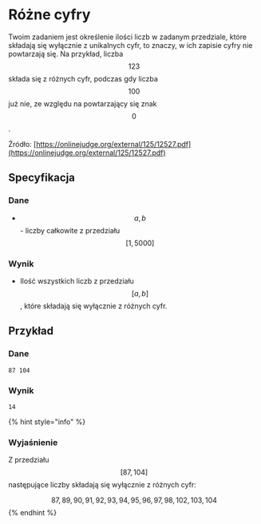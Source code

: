 # Różne cyfry

Twoim zadaniem jest określenie ilości liczb w zadanym przedziale, które składają się wyłącznie z unikalnych cyfr, to znaczy, w ich zapisie cyfry nie powtarzają się. Na przykład, liczba $$123$$ składa się z różnych cyfr, podczas gdy liczba $$100$$ już nie, ze względu na powtarzający się znak $$0$$.

Źródło: [https://onlinejudge.org/external/125/12527.pdf](https://onlinejudge.org/external/125/12527.pdf)

## Specyfikacja

### Dane

* $$a, b$$ - liczby całkowite z przedziału $$[1,5000]$$

### Wynik

* Ilość wszystkich liczb z przedziału $$[a,b]$$, które składają się wyłącznie z różnych cyfr. 

## Przykład

### Dane

```
87 104
```

### Wynik

```
14
```

{% hint style="info" %}
### Wyjaśnienie

Z przedziału $$[87,104]$$ następujące liczby składają się wyłącznie z różnych cyfr:

$$87,89,90,91,92,93,94,95,96,97,98,102,103,104$$ 
{% endhint %}
